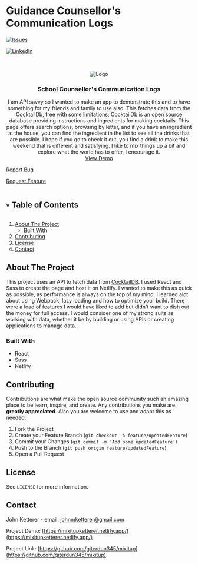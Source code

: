 # Guidance Counsellor's Communication Logs
<!-- PROJECT SHIELDS -->
[![Issues][issues-shield]][issues-url]
<!-- [![MIT License][license-shield]][license-url] -->
[![LinkedIn][linkedin-shield]][linkedin-url]



<!-- PROJECT LOGO -->
<!-- ![admin demo](client/src/components/images/heart.jpg) -->
<br />
<p align="center">
  <img src="mixitupGIF.gif" alt="Logo"> 
  <h3 align="center">School Counsellor's Communication Logs</h3>
  <p align="center">
   I am API savvy so I wanted to make an app to demonstrate this and to have something for my friends and family to use also. This fetches data from the CocktailDb, free with some limitations; CocktailDb is an open source database providing instructions and ingredients for making cocktails. This page offers search options, browsing by letter, and if you have an ingredient at the house, you can find the ingredient in the list to see all the drinks that are possible. I hope if you go to check it out, you find a drink to make this weekend that is different and satisfying. I like to mix things up a bit and explore what the world has to offer, I encourage it.
  
  <br />
  <a href="https://mixitupketterer.netlify.app/">View Demo</a>
  
  <a href="https://github.com/giterdun345/mixitup/issues">Report Bug</a>
  
  <a href="https://github.com/giterdun345/mixitup/issues">Request Feature</a>
  </p>
</p>

<!-- TABLE OF CONTENTS -->
<details open="open">
  <summary><h2 style="display: inline-block">Table of Contents</h2></summary>
  <ol>
    <li>
      <a href="#about-the-project">About The Project</a>
      <ul>
        <li><a href="#built-with">Built With</a></li>
      </ul>
    </li>
    <li><a href="#contributing">Contributing</a></li>
    <li><a href="#license">License</a></li>
    <li><a href="#contact">Contact</a></li>
  </ol>
</details>



<!-- ABOUT THE PROJECT -->
## About The Project
This project uses an API to fetch data from [CocktailDB](https://www.thecocktaildb.com/). I used React and Sass to create the page and host it on Netlify. I wanted to make this as quick as possible, as performance is always on the top of my mind. I learned alot about using Webpack, lazy loading and how to optimize your build. There were a load of features I would have liked to add but didn't want to dish out the money for full access. I would consider one of my strong suits as working with data, whether it be by building or using APIs or creating applications to manage data.

### Built With

* React
* Sass
* Netlify
 
<!-- CONTRIBUTING -->
## Contributing

Contributions are what make the open source community such an amazing place to be learn, 
inspire, and create. Any contributions you make are **greatly appreciated**. Also you are welcome to use and adapt this as needed.

1. Fork the Project
2. Create your Feature Branch (`git checkout -b feature/updatedFeature`)
3. Commit your Changes (`git commit -m 'Add some updatedFeature'`)
4. Push to the Branch (`git push origin feature/updatedFeature`)
5. Open a Pull Request

<!-- LICENSE -->
## License
See `LICENSE` for more information.


<!-- CONTACT -->
## Contact

John Ketterer - email: johnmketterer@gmail.com

Project Demo: [https://mixitupketterer.netlify.app/](https://mixitupketterer.netlify.app/)

Project Link: [https://github.com/giterdun345/mixitup](https://github.com/giterdun345/mixitup)

<!-- MARKDOWN LINKS & IMAGES -->
<!-- https://www.markdownguide.org/basic-syntax/#reference-style-links -->
[issues-shield]: https://img.shields.io/github/issues/giterdun345/mixitup.svg?style=for-the-badge
[issues-url]: https://github.com/giterdun345/mixitup/issues
<!-- [license-shield]: https://img.shields.io/github/license/giterdun345/mixitup.svg?style=for-the-badge
[license-url]: https://github.com/giterdun345/mixitup/master/LICENSE.txt -->
[linkedin-shield]: https://img.shields.io/badge/-LinkedIn-black.svg?style=for-the-badge&logo=linkedin&colorB=555
[linkedin-url]: https://linkedin.com/in/jm-ketterer



